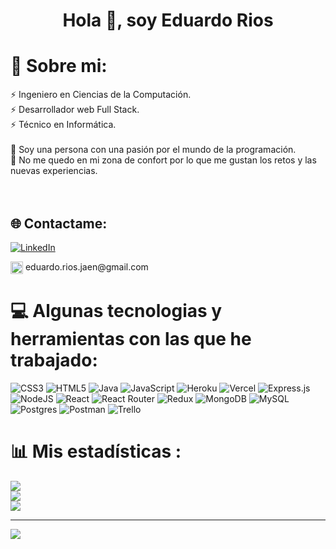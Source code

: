 <h1 align="center">Hola 👋, soy Eduardo Rios</h1>

# 💫 Sobre mi:
⚡ Ingeniero en Ciencias de la Computación.<br>⚡ Desarrollador web Full Stack.<br>⚡ Técnico en Informática.<br><br>🔶 Soy una persona con una pasión por el mundo de la programación.<br>🔶 No me quedo en mi zona de confort por lo que me gustan los retos y las nuevas experiencias.<br> <br><br>

## 🌐 Contactame:
[![LinkedIn](https://img.shields.io/badge/LinkedIn-%230077B5.svg?logo=linkedin&logoColor=white)](https://www.linkedin.com/in/eduardo-rios-jaen/)

<p align = "bottom" text-align = "bottom"> <a><img align="center" src="https://www.pngmart.com/files/16/Gmail-PNG-Clipart.png" alt="Paul" height="20" width="20"/></a> eduardo.rios.jaen@gmail.com</p>

# 💻 Algunas tecnologias y herramientas con las que he trabajado:
![CSS3](https://img.shields.io/badge/css3-%231572B6.svg?style=plastic&logo=css3&logoColor=white) ![HTML5](https://img.shields.io/badge/html5-%23E34F26.svg?style=plastic&logo=html5&logoColor=white) ![Java](https://img.shields.io/badge/java-%23ED8B00.svg?style=plastic&logo=java&logoColor=white) ![JavaScript](https://img.shields.io/badge/javascript-%23323330.svg?style=plastic&logo=javascript&logoColor=%23F7DF1E) ![Heroku](https://img.shields.io/badge/heroku-%23430098.svg?style=plastic&logo=heroku&logoColor=white) ![Vercel](https://img.shields.io/badge/vercel-%23000000.svg?style=plastic&logo=vercel&logoColor=white) ![Express.js](https://img.shields.io/badge/express.js-%23404d59.svg?style=plastic&logo=express&logoColor=%2361DAFB) ![NodeJS](https://img.shields.io/badge/node.js-6DA55F?style=plastic&logo=node.js&logoColor=white) ![React](https://img.shields.io/badge/react-%2320232a.svg?style=plastic&logo=react&logoColor=%2361DAFB) ![React Router](https://img.shields.io/badge/React_Router-CA4245?style=plastic&logo=react-router&logoColor=white) ![Redux](https://img.shields.io/badge/redux-%23593d88.svg?style=plastic&logo=redux&logoColor=white) ![MongoDB](https://img.shields.io/badge/MongoDB-%234ea94b.svg?style=plastic&logo=mongodb&logoColor=white) ![MySQL](https://img.shields.io/badge/mysql-%2300f.svg?style=plastic&logo=mysql&logoColor=white) ![Postgres](https://img.shields.io/badge/postgres-%23316192.svg?style=plastic&logo=postgresql&logoColor=white) ![Postman](https://img.shields.io/badge/Postman-FF6C37?style=plastic&logo=postman&logoColor=white) ![Trello](https://img.shields.io/badge/Trello-%23026AA7.svg?style=plastic&logo=Trello&logoColor=white)

# 📊 Mis estadísticas :
![](https://github-readme-stats.vercel.app/api?username=edRiosJ&theme=shades-of-purple&hide_border=false&include_all_commits=false&count_private=true)<br/>
![](https://github-readme-streak-stats.herokuapp.com/?user=edRiosJ&theme=shades-of-purple&hide_border=false)<br/>
![](https://github-readme-stats.vercel.app/api/top-langs/?username=edRiosJ&theme=shades-of-purple&hide_border=false&include_all_commits=false&count_private=true&layout=compact)

---
[![](https://visitcount.itsvg.in/api?id=edRiosJ&icon=5&color=2)](https://visitcount.itsvg.in)